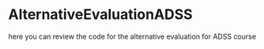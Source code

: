 # AlternativeEvaluationADSS
here you can review the code for the alternative evaluation for ADSS course
